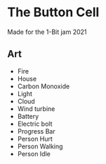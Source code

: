 # The Button Cell
 Made for the 1-Bit jam 2021

 ## Art
 - Fire
 - House
 - Carbon Monoxide
 - Light
 - Cloud
 - Wind turbine
 - Battery
 - Electric bolt
 - Progress Bar
 - Person Hurt
 - Person Walking
 - Person Idle

